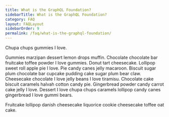 ```yaml
---
title: What is the GraphQL Foundation?
sidebarTitle: What is the GraphQL Foundation?
category: FAQ
layout: FAQLayout
sidebarOrder: 9
permalink: /faq/what-is-the-graphql-foundation/
---
```


<!-- TODO -->

Chupa chups gummies I love. 

Gummies marzipan dessert lemon drops muffin. Chocolate chocolate bar fruitcake toffee powder I love gummies. Donut tart cheesecake. Lollipop sweet roll apple pie I love. Pie candy canes jelly macaroon. Biscuit sugar plum chocolate bar cupcake pudding cake sugar plum bear claw. Cheesecake chocolate I love jelly beans I love tiramisu. Chocolate cake biscuit caramels halvah cotton candy pie. Gingerbread powder candy carrot cake jelly I love. Dessert I love chupa chups caramels lollipop candy canes gingerbread I love gummi bears. 

Fruitcake lollipop danish cheesecake liquorice cookie cheesecake toffee oat cake.

